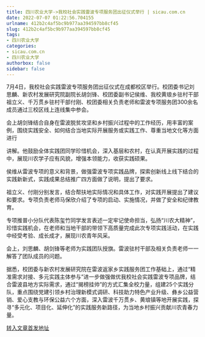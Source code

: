 ```yaml
---
title: 四川农业大学->我校社会实践雷波专项服务团出征仪式举行 | sicau.com.cn
date: 2022-07-07 01:22:56.704155
urlname: 412b2c4af5bc9b977aa394597bb8cf45
slug: 412b2c4af5bc9b977aa394597bb8cf45
tags: 
- 四川农业大学
categories:
- sicau.com.cn
- 四川农业大学
authorbox: false
sidebar: false
---
```

7月4日，我校社会实践雷波专项服务团出征仪式在成都校区举行。校团委书记刘思麟、新农村发展研究院副院长胡剑锋、校团委副书记侯维、我校黄琅乡驻村干部祖立义、千万贯乡驻村干部付刚、校团委相关负责老师和雷波专项服务团300余名成员通过三校区线上连线集中参会。

会上胡剑锋结合自身在雷波脱贫攻坚和乡村振兴过程中的工作经历，用丰富的案例，围绕实践安全、如何结合当地实际开展服务或实践工作、尊重当地文化等方面进行
<!--more-->
讲解。他鼓励全体实践团同学珍惜机会，深入基层和农村，在认真开展实践的过程中，展现川农学子应有风貌，增强本领能力，收获实践硕果。

侯维从雷波专项的意义和背景，做强雷波专项实践品牌，探索创新线上线下结合的实践新新式，实践成果总结推广四方面做了说明，提出了要求。

祖立义、付刚分别发言，结合帮扶地实际情况和具体工作，对实践开展提出了建议和要求。专项负责老师马保欣介绍了专项的启动、实施情况，并做了安全和纪律教育。

专项推普小分队代表陈玺竹同学发言表述一定牢记使命担当，弘扬“川农大精神”，珍惜实践机会，在老师和当地干部的带领下高质量完成此次专项实践活动，在实践中经受考验、成长成才，展现川农青年风采。

会上，刘思麟、胡剑锋等老师为实践团队授旗。雷波驻村干部及相关负责老师一一解答了团队成员的问题。

据悉，校团委与新农村发展研究院在雷波返家乡实践服务团工作基础上，通过“精准需求对接、多元实践主体参与”进一步做强做优我校社会实践雷波专项品牌，结合雷波县地方实际需求，通过“揭榜挂帅”的方式汇集全校力量，组建25个实践分队，重点围绕党建引领乡村治理新模式调研、科技助力特色产业升级、彝乡公益营销、爱心支教与环保公益六个方面，深入雷波千万贯乡、黄琅镇等地开展实践，探寻“多元化、项目化、延伸化”的实践服务新路径，为当地乡村振兴贡献川农青春力量。



[转入文章首发地址](https://news.sicau.edu.cn/info/1078/68740.htm)